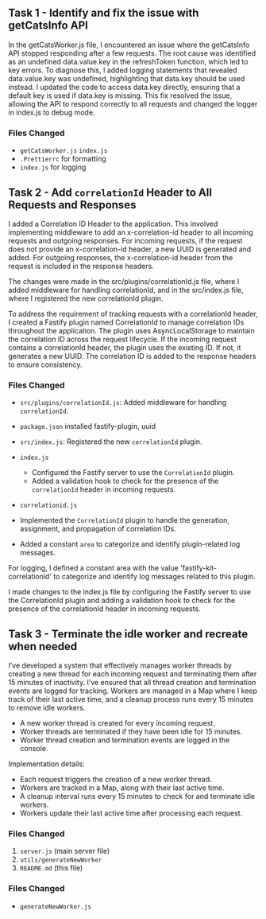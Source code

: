## Task 1 - Identify and fix the issue with getCatsInfo API

In the getCatsWorker.js file, I encountered an issue where the getCatsInfo API stopped responding after a few requests. The root cause was identified as an undefined data.value.key in the refreshToken function, which led to key errors. To diagnose this, I added logging statements that revealed data.value.key was undefined, highlighting that data.key should be used instead. I updated the code to access data.key directly, ensuring that a default key is used if data.key is missing. This fix resolved the issue, allowing the API to respond correctly to all requests and changed the logger in index.js to debug mode.

### Files Changed

- `getCatsWorker.js` `index.js`
- `.Prettierrc` for formatting
- `index.js` for logging

## Task 2 - Add `correlationId` Header to All Requests and Responses

I added a Correlation ID Header to the application. This involved implementing middleware to add an x-correlation-id header to all incoming requests and outgoing responses. For incoming requests, if the request does not provide an x-correlation-id header, a new UUID is generated and added. For outgoing responses, the x-correlation-id header from the request is included in the response headers.

The changes were made in the src/plugins/correlationId.js file, where I added middleware for handling correlationId, and in the src/index.js file, where I registered the new correlationId plugin.

To address the requirement of tracking requests with a correlationId header, I created a Fastify plugin named CorrelationId to manage correlation IDs throughout the application. The plugin uses AsyncLocalStorage to maintain the correlation ID across the request lifecycle. If the incoming request contains a correlationId header, the plugin uses the existing ID. If not, it generates a new UUID. The correlation ID is added to the response headers to ensure consistency.

### Files Changed

- `src/plugins/correlationId.js`: Added middleware for handling `correlationId`.
- `package.json` installed fastify-plugin, uuid
- `src/index.js`: Registered the new `correlationId` plugin.
- `index.js`

  - Configured the Fastify server to use the `CorrelationId` plugin.
  - Added a validation hook to check for the presence of the `correlationId` header in incoming requests.

- `correlationid.js`
- Implemented the `CorrelationId` plugin to handle the generation, assignment, and propagation of correlation IDs.
- Added a constant `area` to categorize and identify plugin-related log messages.

For logging, I defined a constant area with the value 'fastify-kit-correlationid' to categorize and identify log messages related to this plugin.

I made changes to the index.js file by configuring the Fastify server to use the CorrelationId plugin and adding a validation hook to check for the presence of the correlationId header in incoming requests.

## Task 3 - Terminate the idle worker and recreate when needed


I’ve developed a system that effectively manages worker threads by creating a new thread for each incoming request and terminating them after 15 minutes of inactivity. I’ve ensured that all thread creation and termination events are logged for tracking. Workers are managed in a Map where I keep track of their last active time, and a cleanup process runs every 15 minutes to remove idle workers. 


- A new worker thread is created for every incoming request.
- Worker threads are terminated if they have been idle for 15 minutes.
- Worker thread creation and termination events are logged in the console.

Implementation details:
- Each request triggers the creation of a new worker thread.
- Workers are tracked in a Map, along with their last active time.
- A cleanup interval runs every 15 minutes to check for and terminate idle workers.
- Workers update their last active time after processing each request.

### Files Changed

1. `server.js` (main server file)
2. `utils/generateNewWorker` 
3. `README.md` (this file)

### Files Changed

- `generateNewWorker.js`
